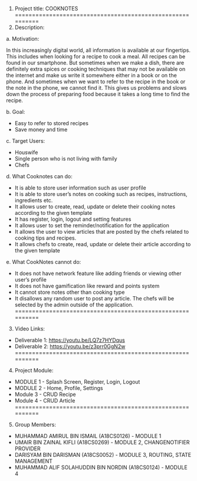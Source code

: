 1. Project title: COOKNOTES
==========================================================
2. Description:

a. Motivation:

In this increasingly digital world, all information is available at our fingertips. This includes when looking for a recipe to cook a meal. All recipes can be found in our smartphone. But sometimes when we make a dish, there are definitely extra spices or cooking techniques that may not be available on the internet and make us write it somewhere either in a book or on the phone. And sometimes when we want to refer to the recipe in the book or the note in the phone, we cannot find it. This gives us problems and slows down the process of preparing food because it takes a long time to find the recipe.

b. Goal:
- Easy to refer to stored recipes
- Save money and time

c. Target Users:
- Houswife
- Single person who is not living with family
- Chefs

d. What Cooknotes can do: 

- It is able to store user information such as user profile
- It is able to store user’s notes on cooking such as recipes, instructions, ingredients etc.
- It allows user to create, read, update or delete their cooking notes according to the given template
- It has register, login, logout and setting features
- It allows user to set the reminder/notification for the application
- It allows the user to view articles that are posted by the chefs related to cooking tips and recipes.
- It allows chefs to create, read, update or delete their article according to the given template

e. What CookNotes cannot do:

- It does not have network feature like adding friends or viewing other user’s profile
- It does not have gamification like reward and points system
- It cannot store notes other than cooking type
- It disallows any random user to post any article. The chefs will be selected by the admin outside of the application.
==========================================================
3. Video Links:

- Deliverable 1: https://youtu.be/LQ7z7HYDqus
- Deliverable 2: https://youtu.be/z3prr0GgN2w
==========================================================
4. Project Module:

- MODULE 1 - Splash Screen, Register, Login, Logout
- MODULE 2 - Home, Profile, Settings
- Module 3 - CRUD Recipe
- Module 4 - CRUD Article
==========================================================
5. Group Members:

- MUHAMMAD AMIRUL BIN ISMAIL (A18CS0126) - MODULE 1
- UMAIR BIN ZAINAL KIFLI (A18CS0269) - MODULE 2, CHANGENOTIFIER PROVIDER
- DARISYAM BIN DARISMAN (A18CS0052) - MODULE 3, ROUTING, STATE MANAGEMENT
- MUHAMMAD ALIF SOLAHUDDIN BIN NORDIN (A18CS0124) - MODULE 4
